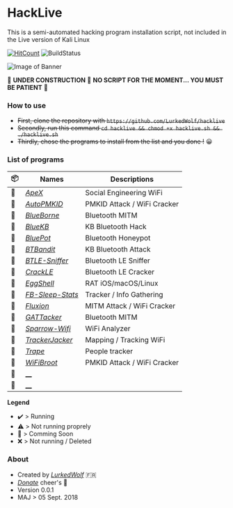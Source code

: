 # HackLive
This is a semi-automated hacking program installation script, not included in the Live version of Kali Linux

[![HitCount](http://hits.dwyl.io/jorisukn/hacklive.svg)](http://hits.dwyl.io/jorisukn/hacklive) 
![BuildStatus](https://img.shields.io/badge/Build-In_Progress-FF8C00.svg?style=square)

![Image of Banner](http://immediatefuture.co.uk/wp-content/uploads/2015/01/TB-HACK-Blog-Banner.jpg)

:construction: **UNDER CONSTRUCTION** :construction: **NO SCRIPT FOR THE MOMENT... YOU MUST BE PATIENT** :construction:

### How to use

- ~~First, clone the repository with `https://github.com/LurkedWolf/hacklive`~~
- ~~Secondly, run this command `cd hacklive && chmod +x hacklive.sh && ./hacklive.sh`~~
- ~~Thirdly, chose the programs to install from the list and you done !~~  :grinning:

### List of programs
:package: | Names | Descriptions
-|-|-
:wrench: | [_ApeX_](https://github.com/Pure-L0G1C/ApeX) | Social Engineering WiFi
:wrench: | [_AutoPMKID_](https://github.com/feralpoosum/AutoPMKID) | PMKID Attack / WiFi Cracker
:wrench: | [_BlueBorne_](https://github.com/pieterbork/blueborne.git) | Bluetooth MITM
:wrench: | [_BlueKB_](https://github.com/chipturner/bluetooth) | KB Bluetooth Hack
:wrench: | [_BluePot_](https://github.com/andrewmichaelsmith/bluepot) | Bluetooth Honeypot
:wrench: | [_BTBandit_](https://github.com/TheAlbatross279/BTBandit) | KB Bluetooth Attack
:wrench: | [_BTLE-Sniffer_](https://github.com/scipag/btle-sniffer) | Bluetooth LE Sniffer 
:wrench: | [_CrackLE_](https://github.com/0x90/bluetooth-arsenal/tree/master/crackle) | Bluetooth LE Cracker
:wrench: | [_EggShell_](https://github.com/neoneggplant/EggShell) | RAT iOS/macOS/Linux
:wrench: | [_FB-Sleep-Stats_](https://github.com/sqren/fb-sleep-stats) | Tracker / Info Gathering
:wrench: | [_Fluxion_](https://github.com/FluxionNetwork/fluxion) | MITM Attack / WiFi Cracker 
:wrench: | [_GATTacker_](https://github.com/securing/gattacker) | Bluetooth MITM 
:wrench: | [_Sparrow-Wifi_](https://github.com/ghostop14/sparrow-wifi) | WiFi Analyzer
:wrench: | [_TrackerJacker_](https://github.com/calebmadrigal/trackerjacker) | Mapping / Tracking WiFi
:wrench: | [_Trape_](https://github.com/boxug/trape) | People tracker
:wrench: | [_WiFiBroot_](https://github.com/hash3liZer/WiFiBroot) | PMKID Attack / WiFi Cracker
:wrench: | [__]() |  
:wrench: | [__]() | 

**Legend**
- :heavy_check_mark: > Running
- :warning: > Not running proprely
- :wrench: > Comming Soon
- :x: > Not running / Deleted

### About
- Created by [_LurkedWolf_](https://github.com/LurkedWolf) :fr:
- [_Donate_](blank) cheer's :beers:
- Version 0.0.1
- MAJ > 05 Sept. 2018
